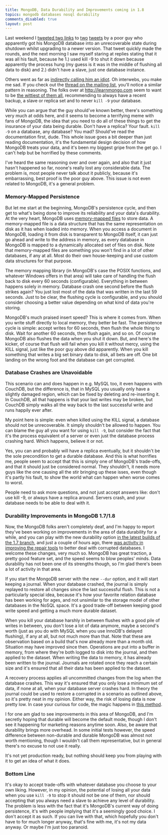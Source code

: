 ```yaml
---
title: MongoDB, Data Durability and Improvements coming in 1.8
topics: mongodb databases nosql durability
comments_disabled: true
layout: post
---
```

Last weekend I [tweeted two links](http://twitter.com/#!/roidrage/status/23779182852968449) to
[two](http://twitter.com/#!/mikemaccana/status/23397112360206337)
[tweets](http://twitter.com/#!/mikemaccana/status/23703196522254337) by a poor guy who apparently got his MongoDB
database into an unrecoverable state during shutdown whilst upgrading to a newer version. That tweet quickly made the
rounds, and the next morning I saw myself staring at replies stating that it was all his fault, because he 1.) used kill
-9 to shut it down because apparently the process hung (my guess is it was in the middle of flushing all data to disk)
and 2.) didn't have a slave, just one database instance.

Others went as far as [indirectly calling him an
idiot](http://twitter.com/#!/MacYET/status/24029811332612096). Oh interwebs, you make me sad. If you check out the
[thread on the mailing list](http://groups.google.com/group/mongodb-user/t/d0111a47984cb688), you'll notice a similar
pattern in reasoning. The folks over at <http://learnmongo.com> seem to want to be [the wittiest of them
all](http://twitter.com/#!/LearnMongo/status/23917393143140352), recommending to always have a recent backup, a slave or
replica set and to never `kill -9` your database.

While you can argue that the guy should've known better, there's something very much at odds here, and it seems to
become a terrifying meme with fans of MongoDB, the idea that you need to do all of these things to get the insurance of
your data being durable. Don't have a replica? Your fault. `kill -9` on a database, any database? You mad? Should've
read the documentation first, dude. This whole issue goes a bit deeper than just reading documentation, it's the
fundamental design decision of how MongoDB treats your data, and it's been my biggest gripe from the get go. I can't
help but be horrified by these comments.

I've heard the same reasoning over and over again, and also that it just hasn't happened so far, noone's really lost any
considerable data. The problem is, most people never talk about it publicly, because it's embarrassing, best proof is
the poor guy above. This issue is not even related to MongoDB, it's a general problem.

### Memory-Mapped Persistence

But let me start at the beginning, MongoDB's persistence cycle, and then get to what's being done to improve its
reliability and your data's durability. At the very heart, MongoDB uses [memory-mapped
files](http://en.wikipedia.org/wiki/Memory-mapped_file) to store data. A memory-mapped file is a data structure that has
the same representation on disk as it has when loaded into memory. When you access a document in MongoDB, loading it
from disk is transparent to MongoDB itself, it can just go ahead and write to the address in memory, as every database
in MongoDB is mapped to a dynamically allocated set of files on disk. Note that memory-mapped files are something you
won't find in a lot of other databases, if any at all. Most do their own house-keeping and use custom data structures
for that purpose.

The memory mapping library (in MongoDB's case the POSIX functions, and whatever Windows offers in that area) will take
care of handling the flush back to disk every 60 seconds (configurable). Everything in between happens solely in memory.
Database crash one second before the flush strikes again? You just lost most of the data that was written in the last 59
seconds. Just to be clear, the flushing cycle is configurable, and you should consider choosing a better value depending
on what kind of data you're storing.

MongoDB's much praised insert speed? This is where it comes from. When you write stuff directly to local memory, they
better be fast. The persistence cycle is simple: accept writes for 60 seconds, then flush the whole thing to disk. Wait
for another 60 seconds, then flush again, and so on. Of course MongoDB also flushes the data when you shut it down. But,
and here's the kicker, of course that flush will fail when you kill it without mercy, using the KILL signal, just like
the poor guy above did apparently. When you kill something that writes a big set binary data to disk, all bets are off.
One bit landing on the wrong foot and the database can get corrupted.

### Database Crashes are Unavoidable

This scenario can and does happen in e.g. MySQL too, it even happens with CouchDB, but the difference is, that in MySQL
you usually only have a slightly damaged region, which can be fixed by deleting and re-inserting it. In CouchDB, all
that happens is that your last writes may be broken, but CouchDB simply walks all the way back to the last successful
write and runs happily ever after.

My point here is simple: even when killed using the KILL signal, a database should not be unrecoverable. It simply
shouldn't be allowed to happen. You can blame the guy all you want for using `kill -9`, but consider the fact that it's
the process equivalent of a server or even just the database process crashing hard. Which happens, believe it or not.

Yes, you can and probably will have a replica eventually, but it shouldn't be the sole precondition to get a durable
database. And this is what horrifies me, people seem to accept that this is simply one of MongoDB's trade-offs, and that
it should just be considered normal. They shouldn't, it needs more guys like the one causing all the stir bringing up
these isses, even though it's partly his fault, to show the world what can happen when worse comes to worst.

People need to ask more questions, and not just accept answers like: don't use kill -9, or always have a replica around.
Servers crash, and your database needs to be able to deal with it.

### Durability Improvements in MongoDB 1.7/1.8

Now, the MongoDB folks aren't completely deaf, and I'm happy to report they've been working on improvements in the area
of data durability for a while, and you can play with the new durability option [in the latest builds of the 1.7
branch](http://www.mongodb.org/downloads), and just a couple of hours ago, there [was activity in improving the repair
tools](https://github.com/mongodb/mongo/commit/6485f8b9f3092bfb2d520adbd54a7809a047cc22) to better deal with corrupted
databases. I welcome these changes, very much so. MongoDB has great traction, a pretty good feature set, and the speed
seems to blow peoples' minds. Data durability has not been one of its strengths though, so I'm glad there's been a lot
of activity in that area.

If you start the MongoDB server with the new `--dur` option, and it will start keeping a journal. When your database
crashed, the journal is simply replayed to restore all changes since the last successful flush. This is not a
particularly special idea, because it's how your favorite relation database has been working for ages, and not unsimilar
to the storage model of other databases in the NoSQL space. It's a good trade-off between keeping good write speed and
getting a much more durable dataset.

When you kill your database harshly in between flushes with a good pile of writes in between, you don't lose a lot of
data anymore, maybe a second's worth (just as you do with MySQL when you use InnoDB's delayed flushing), if any at all,
but not much more than that. Note that these are observation based on a build that's now already more than a month old.
Situation may have improved since then. Operations are put into a buffer in memory, from where they're both logged to
disk into the journal, and then applied to the dataset. When writing the data to memory, it has already been written to
the journal. Journals are rotated once they reach a certain size and it's ensured that all their data has been applied
to the dataset.

A recovery process applies all uncommitted changes from the log when the database crashes. This way it's ensured that
you only lose a minimum set of data, if none at all, when your database server crashes hard. In theory the journal could
be used to restore a corrupted in a scenario as outlined above, so it's pretty neat in my opinion. Either way, the risk
of losing data is now pretty low. In case your curious for code, the magic happens in [this
method](https://github.com/mongodb/mongo/blob/master/db/dur.cpp#L419-461).

I for one am glad to see improvements in this area of MongoDB, and I'm secretly hoping that durable will become the
default mode, though I don't see it happening for marketing reasons anytime soon. Also, be aware that durability brings
more overhead. In some initial tests however, the speed difference between non-durable and durable MongoDB was almost
not worth mentioning, though I wouldn't call them representative, but in general there's no excuse to not use it really.

It's not yet production ready, but nothing should keep you from playing with it to get an idea of what it does.

### Bottom Line

It's okay to accept trade-offs with whatever database you choose to your own liking. However, in my opinion, the
potential of losing all your data when you use `kill -9` to stop it should not be one of them, nor should accepting
that you always need a slave to achieve any level of durability. The problem is less with the fact that it's MongoDB's
current way of doing persistence, it's with people implying that it's a seemingly good choice. I don't accept it as
such. If you can live with that, which hopefully you don't have to for much longer anyway, that's fine with me, it's not
my data anyway. Or maybe I'm just too paranoid.
